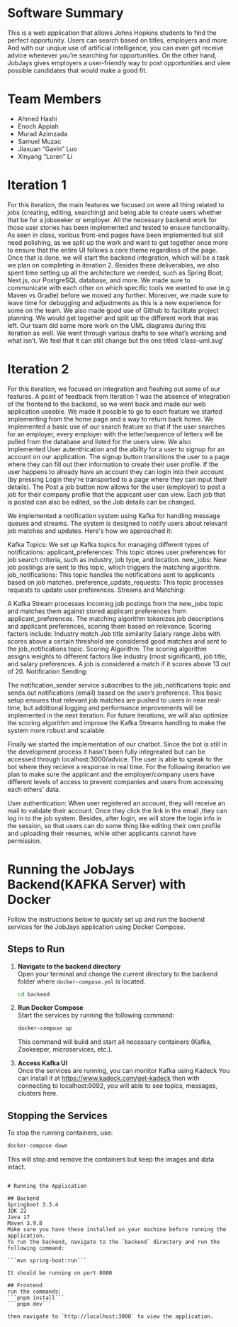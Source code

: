 # Software Summary
This is a web application that allows Johns Hopkins students to find the perfect opportunity. Users can search based on titles, employers and more. And with our unqiue use of artificial intelligence, you can even get receive advice whenever you’re searching for opportunities. On the other hand, JobJays gives employers a user-friendly way to post opportunities and view possible candidates that would make a good fit.
# Team Members
- Ahmed Hashi
- Enoch Appiah
- Murad Azimzada
- Samuel Muzac
- Jiaxuan “Gavin” Luo
- Xinyang “Loren” Li
# Iteration 1
For this iteration, the main features we focused on were all thing related to jobs (creating, editing, searching) and being able to create users whether that be for a jobseeker or employer. All the necessary backend work for those user stories has been implemented and tested to ensure functionality. As seen in class, various front-end pages have been implemented but still need polishing, as we split up the work and want to get together once more to ensure that the entire UI follows a core theme regardless of the page. Once that is done, we will start the backend integration, which will be a task we plan on completing in iteration 2. Besides these deliverables, we also spent time setting up all the architecture we needed, such as Spring Boot, Next.js, our PostgreSQL database, and more. We made sure to communicate with each other on which specific tools we wanted to use (e.g Maven vs Gradle) before we moved any further. Moreover, we made sure to leave time for debugging and adjustments as this is a new experience for some on the team.
We also made good use of Github to facilitate project planning. We would get together and split up the different work that was left.
Our team did some more work on the UML diagrams during this iteration as well. We went through various drafts to see what’s working and what isn’t. We feel that it can still change but the one titled ‘class-uml.svg’

# Iteration 2
For this iteration, we focused on integration and fleshing out some of our features. A point of feedback from Iteration 1 was the absence of integration of the frontend to the backend, so we went back and made our web application useable. We made it possible to go to each feature we started implementing from the home page and a way to return back home. 
We implemented a basic use of our search feature so that if the user searches for an employer, every employer with the letter/sequence of letters will be pulled from the database and listed for the users view. We also implemented User autenthication and the ability for a user to signup for an account on our application. The signup button transitions the user to a page where they can fill out their information to create their user profile. If the user happens to already have an account they can login into their account (by pressing Login they're transported to a page where they can input their details). The Post a job button now allows for the user (employer) to post a job for their company profile that the appicant user can view. Each job that is posted can also be edited, so the Job details can be changed. 

We implemented a notification system using Kafka for handling message queues and streams. The system is designed to notify users about relevant job matches and updates. Here's how we approached it:

Kafka Topics: We set up Kafka topics for managing different types of notifications:
applicant_preferences: This topic stores user preferences for job search criteria, such as industry, job type, and location.
new_jobs: New job postings are sent to this topic, which triggers the matching algorithm.
job_notifications: This topic handles the notifications sent to applicants based on job matches.
preference_update_requests: This topic processes requests to update user preferences.
Streams and Matching:

A Kafka Stream processes incoming job postings from the new_jobs topic and matches them against stored applicant preferences from applicant_preferences.
The matching algorithm tokenizes job descriptions and applicant preferences, scoring them based on relevance. Scoring factors include:
Industry match
Job title similarity
Salary range
Jobs with scores above a certain threshold are considered good matches and sent to the job_notifications topic.
Scoring Algorithm:
The scoring algorithm assigns weights to different factors like industry (most significant), job title, and salary preferences. A job is considered a match if it scores above 13 out of 20.
Notification Sending:

The notification_sender service subscribes to the job_notifications topic and sends out notifications (email) based on the user’s preference.
This basic setup ensures that relevant job matches are pushed to users in near real-time, but additional logging and performance improvements will be implemented in the next iteration. For future iterations, we will also optimize the scoring algorithm and improve the Kafka Streams handling to make the system more robust and scalable.  

Finally we started the implementation of our chatbot. Since the bot is still in the development process it hasn't been fully integreated but can be accessed through localhost:3000/advice. The user is able to speak to the bot where they recieve a response in real time. 
For the following iteration we plan to make sure the applicant and the employer/company users have different levels of access to prevent companies and users from accessing each others' data. 

User authentication:
When user registered an account, they will receive an mail to validate their account. Once they click the link in the email ,they can log in to the job system.
Besides, after login, we will store the login info in the session, so that users can do some thing like editing their own profile and uploading their resumes, while other applicants cannot have permission.


# Running the JobJays Backend(KAFKA Server) with Docker

Follow the instructions below to quickly set up and run the backend services for the JobJays application using Docker Compose.

## Steps to Run

1. **Navigate to the backend directory**  
   Open your terminal and change the current directory to the backend folder where `docker-compose.yml` is located.

   ```bash
   cd backend


2. **Run Docker Compose**  
   Start the services by running the following command:

   ```bash
   docker-compose up
   ```

   This command will build and start all necessary containers (Kafka, Zookeeper, microservices, etc.).

3. **Access Kafka UI**  
   Once the services are running, you can monitor Kafka using Kadeck
   You can install it at https://www.kadeck.com/get-kadeck then with connecting to localhost:9092,
   you will able to see topics, messages, clusters here.

## Stopping the Services

To stop the running containers, use:

```bash
docker-compose down
```

This will stop and remove the containers but keep the images and data intact.

```

# Running the Application

## Backend
Springboot 3.3.4
JDK 22
Java 17
Maven 3.9.8
Make sure you have these installed on your machine before running the application.
To run the backend, navigate to the `backend` directory and run the following command:

```mvn spring-boot:run```

It should be running on port 8080

## Frontend
run the commands:
```pnpm install```
```pnpm dev```

then navigate to `http://localhost:3000` to view the application.
